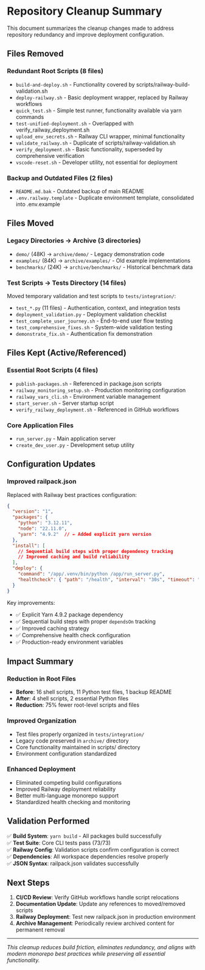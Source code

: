 # Repository Cleanup Summary

This document summarizes the cleanup changes made to address repository redundancy and improve deployment configuration.

## Files Removed

### Redundant Root Scripts (8 files)
- `build-and-deploy.sh` - Functionality covered by scripts/railway-build-validation.sh
- `deploy-railway.sh` - Basic deployment wrapper, replaced by Railway workflows
- `quick_test.sh` - Simple test runner, functionality available via yarn commands
- `test-unified-deployment.sh` - Overlapped with verify_railway_deployment.sh
- `upload_env_secrets.sh` - Railway CLI wrapper, minimal functionality
- `validate_railway.sh` - Duplicate of scripts/railway-validation.sh
- `verify_deployment.sh` - Basic functionality, superseded by comprehensive verification
- `vscode-reset.sh` - Developer utility, not essential for deployment

### Backup and Outdated Files (2 files)
- `README.md.bak` - Outdated backup of main README
- `.env.railway.template` - Duplicate environment template, consolidated into .env.example

## Files Moved

### Legacy Directories → Archive (3 directories)
- `demo/` (48K) → `archive/demo/` - Legacy demonstration code
- `examples/` (84K) → `archive/examples/` - Old example implementations  
- `benchmarks/` (24K) → `archive/benchmarks/` - Historical benchmark data

### Test Scripts → Tests Directory (14 files)
Moved temporary validation and test scripts to `tests/integration/`:
- `test_*.py` (11 files) - Authentication, context, and integration tests
- `deployment_validation.py` - Deployment validation checklist
- `test_complete_user_journey.sh` - End-to-end user flow testing
- `test_comprehensive_fixes.sh` - System-wide validation testing
- `demonstrate_fix.sh` - Authentication fix demonstration

## Files Kept (Active/Referenced)

### Essential Root Scripts (4 files)
- `publish-packages.sh` - Referenced in package.json scripts
- `railway_monitoring_setup.sh` - Production monitoring configuration
- `railway_vars_cli.sh` - Environment variable management
- `start_server.sh` - Server startup script
- `verify_railway_deployment.sh` - Referenced in GitHub workflows

### Core Application Files
- `run_server.py` - Main application server
- `create_dev_user.py` - Development setup utility

## Configuration Updates

### Improved railpack.json
Replaced with Railway best practices configuration:
```json
{
  "version": "1",
  "packages": {
    "python": "3.12.11",
    "node": "22.11.0", 
    "yarn": "4.9.2"  // ← Added explicit yarn version
  },
  "install": [
    // Sequential build steps with proper dependency tracking
    // Improved caching and build reliability
  ],
  "deploy": {
    "command": "/app/.venv/bin/python /app/run_server.py",
    "healthcheck": { "path": "/health", "interval": "30s", "timeout": "5s" }
  }
}
```

Key improvements:
- ✅ Explicit Yarn 4.9.2 package dependency
- ✅ Sequential build steps with proper `dependsOn` tracking
- ✅ Improved caching strategy
- ✅ Comprehensive health check configuration
- ✅ Production-ready environment variables

## Impact Summary

### Reduction in Root Files
- **Before**: 16 shell scripts, 11 Python test files, 1 backup README
- **After**: 4 shell scripts, 2 essential Python files
- **Reduction**: 75% fewer root-level scripts and files

### Improved Organization
- Test files properly organized in `tests/integration/`
- Legacy code preserved in `archive/` directory
- Core functionality maintained in scripts/ directory
- Environment configuration standardized

### Enhanced Deployment
- Eliminated competing build configurations
- Improved Railway deployment reliability
- Better multi-language monorepo support
- Standardized health checking and monitoring

## Validation Performed

✅ **Build System**: `yarn build` - All packages build successfully  
✅ **Test Suite**: Core CLI tests pass (73/73)  
✅ **Railway Config**: Validation scripts confirm configuration is correct  
✅ **Dependencies**: All workspace dependencies resolve properly  
✅ **JSON Syntax**: railpack.json validates successfully  

## Next Steps

1. **CI/CD Review**: Verify GitHub workflows handle script relocations
2. **Documentation Update**: Update any references to moved/removed scripts
3. **Railway Deployment**: Test new railpack.json in production environment
4. **Archive Management**: Periodically review archived content for permanent removal

---

*This cleanup reduces build friction, eliminates redundancy, and aligns with modern monorepo best practices while preserving all essential functionality.*